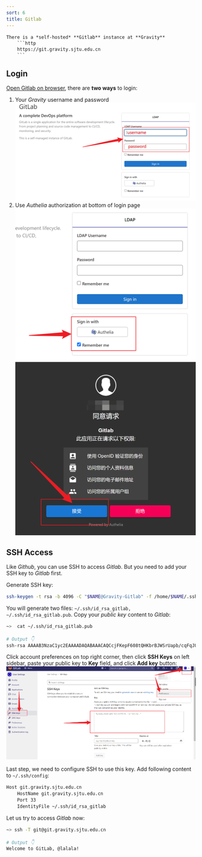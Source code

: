 ```yaml
---
sort: 6
title: Gitlab
---
```


```note
There is a *self-hosted* **Gitlab** instance at **Gravity**
    ```http
    https://git.gravity.sjtu.edu.cn
    ```
```

## Login

[Open Gitlab on browser](https://git.gravity.sjtu.edu.cn/), there are **two ways** to login:

1. Your *Gravity* username and password
   ![Gitlab password login](../images/Advanced/gitlab-passwd-login.png)
2. Use *Authelia* authorization at bottom of login page
   ![Gitlab authelia login](../images/Advanced/gitlab-authelia-login.png)
   ![Gitlab authelia confirm](../images/Advanced/gitlab-authelia-confirm.png)

## SSH Access

Like *Github*, you can use SSH to access *Gitlab*. But you need to add your SSH key to *Gitlab* first.

Generate SSH key:

```bash
ssh-keygen -t rsa -b 4096 -C "$NAME@Gravity-Gitlab" -f /home/$NAME/.ssh/id_rsa_gitlab -q -N ""
```

You will generate two files: `~/.ssh/id_rsa_gitlab, ~/.ssh/id_rsa_gitlab.pub`. Copy your *public key* content to *Gitlab*:

```bash
~>  cat ~/.ssh/id_rsa_gitlab.pub

# Output 👇
ssh-rsa AAAAB3NzaC1yc2EAAAADAQABAAACAQCcjFKepF608tQHKbrBJWSrUapb/cqFqJUNbCpqQT5UTzCY2j5CjlpNdxxxxxxxxxxxxxxxxxxxxxxxxxxxxxxxxxxxxxxxxxxxxxxxxxxxxxxxxxxxxxxxxxxxxxxxxxxxxxxxxxxxxxxxxxxxxxxxxxxxxxxxxxxxxxxxxxxxxxxxxxxxxxxxxxxxxxg3eHlDAVaM5nlP2Rk+z+7CG0lzcpH7BERKIQ== lalala@Gravity-Gitlab
```

Click account preferences on top right corner, then click **SSH Keys** on left sidebar, paste your public key to **Key** field, and click **Add key** button:
![gitlab add SSH key](../images/Advanced/gitlab-add-ssh-key.png)

Last step, we need to configure SSH to use this key. Add following content to `~/.ssh/config`:

```bash
Host git.gravity.sjtu.edu.cn
    HostName git.gravity.sjtu.edu.cn
    Port 33
    IdentityFile ~/.ssh/id_rsa_gitlab
```

Let us try to access *Gitlab* now:

```bash
~> ssh -T git@git.gravity.sjtu.edu.cn

# Output 👇
Welcome to GitLab, @lalala!
```